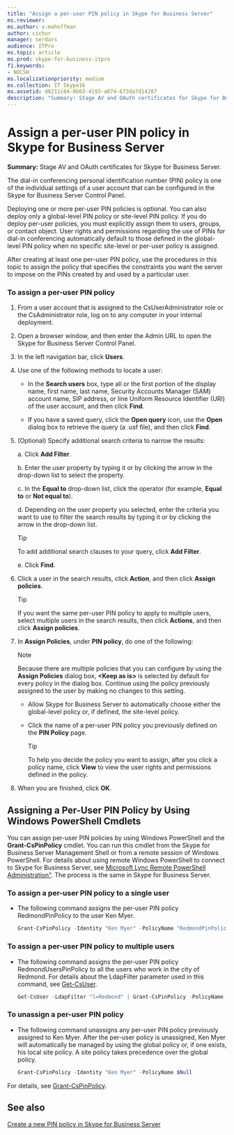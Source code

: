```yaml
---
title: "Assign a per-user PIN policy in Skype for Business Server"
ms.reviewer: 
ms.author: v-mahoffman
author: cichur
manager: serdars
audience: ITPro
ms.topic: article
ms.prod: skype-for-business-itpro
f1.keywords:
- NOCSH
ms.localizationpriority: medium
ms.collection: IT_Skype16
ms.assetid: d8211c64-0b63-4193-a074-673da7d14287
description: "Summary: Stage AV and OAuth certificates for Skype for Business Server."
---
```


# Assign a per-user PIN policy in Skype for Business Server

**Summary:** Stage AV and OAuth certificates for Skype for Business Server.
  
The dial-in conferencing personal identification number (PIN) policy is one of the individual settings of a user account that can be configured in the Skype for Business Server Control Panel.
  
Deploying one or more per-user PIN policies is optional. You can also deploy only a global-level PIN policy or site-level PIN policy. If you do deploy per-user policies, you must explicitly assign them to users, groups, or contact object. User rights and permissions regarding the use of PINs for dial-in conferencing automatically default to those defined in the global-level PIN policy when no specific site-level or per-user policy is assigned.
  
After creating at least one per-user PIN policy, use the procedures in this topic to assign the policy that specifies the constraints you want the server to impose on the PINs created by and used by a particular user.
  
### To assign a per-user PIN policy

1. From a user account that is assigned to the CsUserAdministrator role or the CsAdministrator role, log on to any computer in your internal deployment.
    
2. Open a browser window, and then enter the Admin URL to open the Skype for Business Server Control Panel.  
    
3. In the left navigation bar, click **Users**.
    
4. Use one of the following methods to locate a user:
    
   - In the **Search users** box, type all or the first portion of the display name, first name, last name, Security Accounts Manager (SAM) account name, SIP address, or line Uniform Resource Identifier (URI) of the user account, and then click **Find**.
    
   - If you have a saved query, click the **Open query** icon, use the **Open** dialog box to retrieve the query (a .usf file), and then click **Find**.
    
5. (Optional) Specify additional search criteria to narrow the results:
    
   a. Click **Add Filter**.
    
   b. Enter the user property by typing it or by clicking the arrow in the drop-down list to select the property.
    
   c. In the **Equal to** drop-down list, click the operator (for example, **Equal to** or **Not equal to**).
    
   d. Depending on the user property you selected, enter the criteria you want to use to filter the search results by typing it or by clicking the arrow in the drop-down list.
    
    > [!TIP]
    > To add additional search clauses to your query, click **Add Filter**. 
  
   e. Click **Find**.
    
6. Click a user in the search results, click **Action**, and then click **Assign policies**.
    
    > [!TIP]
    > If you want the same per-user PIN policy to apply to multiple users, select multiple users in the search results, then click **Actions**, and then click **Assign policies**. 
  
7. In **Assign Policies**, under **PIN policy**, do one of the following:
    
    > [!NOTE]
    > Because there are multiple policies that you can configure by using the **Assign Policies** dialog box, **\<Keep as is\>** is selected by default for every policy in the dialog box. Continue using the policy previously assigned to the user by making no changes to this setting.
  
   - Allow Skype for Business Server to automatically choose either the global-level policy or, if defined, the site-level policy.
    
   - Click the name of a per-user PIN policy you previously defined on the **PIN Policy** page.
    
     > [!TIP]
     > To help you decide the policy you want to assign, after you click a policy name, click **View** to view the user rights and permissions defined in the policy.
  
8. When you are finished, click **OK**.
    
## Assigning a Per-User PIN Policy by Using Windows PowerShell Cmdlets

You can assign per-user PIN policies by using Windows PowerShell and the **Grant-CsPinPolicy** cmdlet. You can run this cmdlet from the Skype for Business Server Management Shell or from a remote session of Windows PowerShell. For details about using remote Windows PowerShell to connect to Skype for Business Server, see [Microsoft Lync Remote PowerShell Administration"](https://blog.insideo365.com/2011/08/remote-lync-powershell-administration/). The process is the same in Skype for Business Server.
  
### To assign a per-user PIN policy to a single user

- The following command assigns the per-user PIN policy RedmondPinPolicy to the user Ken Myer.
    
  ```PowerShell
  Grant-CsPinPolicy -Identity "Ken Myer" -PolicyName "RedmondPinPolicy"
  ```

### To assign a per-user PIN policy to multiple users

- The following command assigns the per-user PIN policy RedmondUsersPinPolicy to all the users who work in the city of Redmond. For details about the LdapFilter parameter used in this command, see [Get-CsUser](/powershell/module/skype/get-csuser?view=skype-ps).
    
  ```PowerShell
  Get-CsUser -LdapFilter "l=Redmond" | Grant-CsPinPolicy -PolicyName "RedmondUsersPinPolicy"
  ```

### To unassign a per-user PIN policy

- The following command unassigns any per-user PIN policy previously assigned to Ken Myer. After the per-user policy is unassigned, Ken Myer will automatically be managed by using the global policy or, if one exists, his local site policy. A site policy takes precedence over the global policy.
    
  ```PowerShell
  Grant-CsPinPolicy -Identity "Ken Myer" -PolicyName $Null
  ```

For details, see [Grant-CsPinPolicy](/powershell/module/skype/grant-cspinpolicy?view=skype-ps).
  
## See also

[Create a new PIN policy in Skype for Business Server](create-a-new-pin-policy.md)